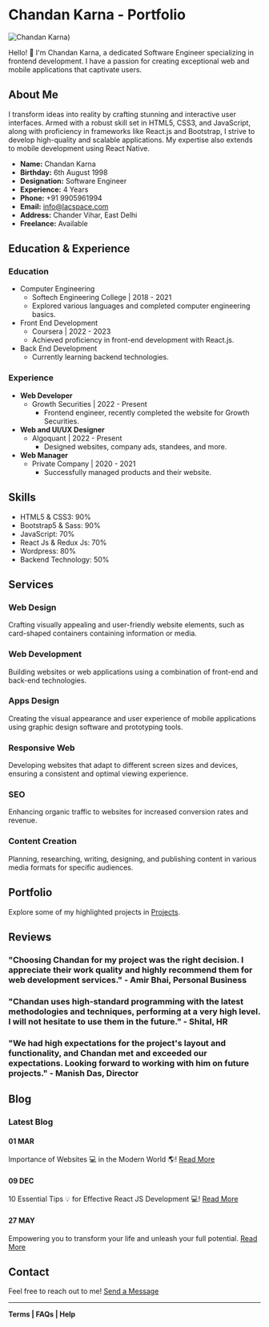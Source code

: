 # Chandan Karna - Portfolio

![Chandan Karna](https://drive.google.com/file/d/1xycu2a5SgmOtsrrF0XSEfkEHKs98HksW/view))

Hello! 👋 I'm Chandan Karna, a dedicated Software Engineer specializing in frontend development. I have a passion for creating exceptional web and mobile applications that captivate users.

## About Me

I transform ideas into reality by crafting stunning and interactive user interfaces. Armed with a robust skill set in HTML5, CSS3, and JavaScript, along with proficiency in frameworks like React.js and Bootstrap, I strive to develop high-quality and scalable applications. My expertise also extends to mobile development using React Native.

- **Name:** Chandan Karna
- **Birthday:** 6th August 1998
- **Designation:** Software Engineer
- **Experience:** 4 Years
- **Phone:** +91 9905961994
- **Email:** info@lacspace.com
- **Address:** Chander Vihar, East Delhi
- **Freelance:** Available

## Education & Experience

### Education

- Computer Engineering
  - Softech Engineering College | 2018 - 2021
  - Explored various languages and completed computer engineering basics.
- Front End Development
  - Coursera | 2022 - 2023
  - Achieved proficiency in front-end development with React.js.
- Back End Development
  - Currently learning backend technologies.

### Experience

- **Web Developer**
  - Growth Securities | 2022 - Present
    - Frontend engineer, recently completed the website for Growth Securities.
- **Web and UI/UX Designer**
  - Algoquant | 2022 - Present
    - Designed websites, company ads, standees, and more.
- **Web Manager**
  - Private Company | 2020 - 2021
    - Successfully managed products and their website.

## Skills

- HTML5 & CSS3: 90%
- Bootstrap5 & Sass: 90%
- JavaScript: 70%
- React Js & Redux Js: 70%
- Wordpress: 80%
- Backend Technology: 50%

## Services

### Web Design

Crafting visually appealing and user-friendly website elements, such as card-shaped containers containing information or media.

### Web Development

Building websites or web applications using a combination of front-end and back-end technologies.

### Apps Design

Creating the visual appearance and user experience of mobile applications using graphic design software and prototyping tools.

### Responsive Web

Developing websites that adapt to different screen sizes and devices, ensuring a consistent and optimal viewing experience.

### SEO

Enhancing organic traffic to websites for increased conversion rates and revenue.

### Content Creation

Planning, researching, writing, designing, and publishing content in various media formats for specific audiences.

## Portfolio

Explore some of my highlighted projects in [Projects](https://ck.lacspace.com#resume).

## Reviews

### "Choosing Chandan for my project was the right decision. I appreciate their work quality and highly recommend them for web development services." - Amir Bhai, Personal Business

### "Chandan uses high-standard programming with the latest methodologies and techniques, performing at a very high level. I will not hesitate to use them in the future." - Shital, HR

### "We had high expectations for the project's layout and functionality, and Chandan met and exceeded our expectations. Looking forward to working with him on future projects." - Manish Das, Director

## Blog

### Latest Blog

#### 01 MAR
Importance of Websites 💻 in the Modern World 🌎!
[Read More](https://www.linkedin.com/pulse/importance-website-modern-world-chandan-karna/?trackingId=5OALVtZfQiulEZCGtdEE%2Bw%3D%3D)

#### 09 DEC
10 Essential Tips 💡 for Effective React JS Development 💻!
[Read More](https://www.linkedin.com/pulse/10-essential-tipsfor-effective-react-js-development-chandan-karna/)

#### 27 MAY
Empowering you to transform your life and unleash your full potential.
[Read More](https://www.linkedin.com/pulse/75-hard-challenge-empowering-you-transform-your-life-unleash-karna/)

## Contact

Feel free to reach out to me! [Send a Message](https://ck.lacspace.com#contact-me)

---

**Terms | FAQs | Help**
